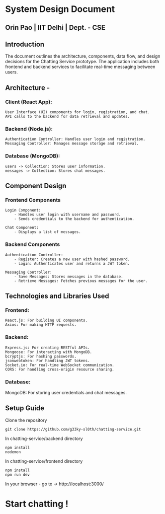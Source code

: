 # System Design Document

## Orin Pao | IIT Delhi | Dept. - CSE
## Introduction 
The document outlines the architecture, components, data flow, and design decisions for the Chatting Service prototype.
The application includes both frontend and backend services to facilitate real-time messaging between users.

## Architecture -
### Client (React App):
    User Interface (UI) components for login, registration, and chat.
    API calls to the backend for data retrieval and updates.

### Backend (Node.js):
    Authentication Controller: Handles user login and registration.
    Messaging Controller: Manages message storage and retrieval.

### Database (MongoDB):
    users -> Collection: Stores user information.
    messages -> Collection: Stores chat messages.

## Component Design
### Frontend Components
    Login Component:
        - Handles user login with username and password.
        - Sends credentials to the backend for authentication.

    Chat Component:
        - Displays a list of messages.

### Backend Components
    Authentication Controller:
        - Register: Creates a new user with hashed password.
        - Login: Authenticates user and returns a JWT token.

    Messaging Controller:
        - Save Messages: Stores messages in the database.
        - Retrieve Messages: Fetches previous messages for the user.


## Technologies and Libraries Used
### Frontend:
    React.js: For building UI components.
    Axios: For making HTTP requests.

### Backend:
    Express.js: For creating RESTful APIs.
    Mongoose: For interacting with MongoDB.
    bcryptjs: For hashing passwords.
    jsonwebtoken: For handling JWT tokens.
    Socket.io: For real-time WebSocket communication.
    CORS: For handling cross-origin resource sharing.

### Database:
MongoDB: For storing user credentials and chat messages.

## Setup Guide
Clone the repository 
```
git clone https://github.com/g33ky-sl0th/chatting-service.git
```

In chatting-service/backend directory
```
npm install
nodemon
```

In chatting-service/frontend directory
```
npm install
npm run dev
```

In your browser - go to -> http://localhost:3000/

# Start chatting !





